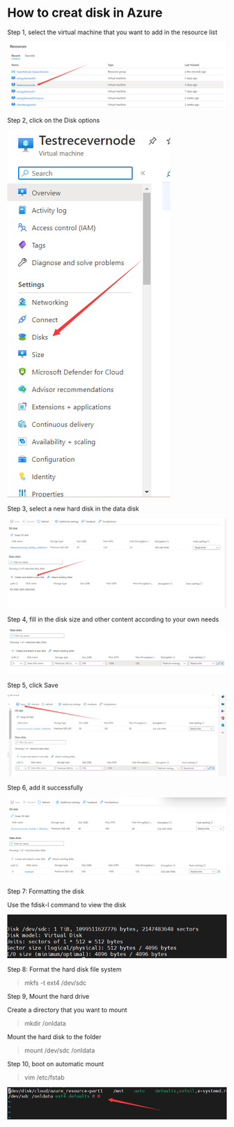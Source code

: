 # How to creat disk in Azure

Step 1, select the virtual machine that you want to add in the resource list 

![image](./images/Azure/image1.png)

Step 2, click on the Disk options  

![](./images/Azure/image2.png)

Step 3, select a new hard disk in the data disk  

![](./images/Azure/image3.png)

Step 4, fill in the disk size and other content according to your own needs  

![](./images/Azure/image4.png)

Step 5, click Save  

![](./images/Azure/image5.png)

Step 6, add it successfully  

![](./images/Azure/image6.png)

Step 7: Formatting the disk

Use the fdisk-l command to view the disk  

![](./images/Azure/image7.png)

Step 8: Format the hard disk file system

> mkfs -t ext4 /dev/sdc

Step 9, Mount the hard drive

Create a directory that you want to mount

> mkdir /onldata

Mount the hard disk to the folder

> mount /dev/sdc /onldata

Step 10, boot on automatic mount

> vim /etc/fstab  

![](./images/Azure/image8.png)
